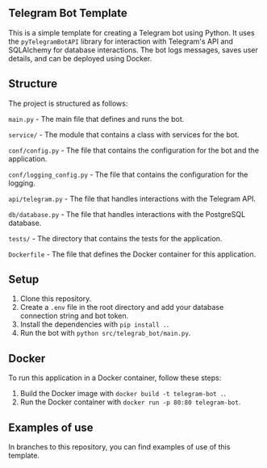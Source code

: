 ## Telegram Bot Template

This is a simple template for creating a Telegram bot using Python. It uses the `pyTelegramBotAPI` library for interaction with Telegram's API and SQLAlchemy for database interactions. The bot logs messages, saves user details, and can be deployed using Docker.

## Structure

The project is structured as follows:

`main.py` - The main file that defines and runs the bot.

`service/` - The module that contains a class with services for the bot.

`conf/config.py` - The file that contains the configuration for the bot and the application.

`conf/logging_config.py` - The file that contains the configuration for the logging.

`api/telegram.py` - The file that handles interactions with the Telegram API.

`db/database.py` - The file that handles interactions with the PostgreSQL database.

`tests/` - The directory that contains the tests for the application.

`Dockerfile` - The file that defines the Docker container for this application.

## Setup

1. Clone this repository.
2. Create a `.env` file in the root directory and add your database connection string and bot token.
3. Install the dependencies with `pip install .`.
4. Run the bot with `python src/telegrab_bot/main.py`.

## Docker

To run this application in a Docker container, follow these steps:

1. Build the Docker image with `docker build -t telegram-bot .`.
2. Run the Docker container with `docker run -p 80:80 telegram-bot`.

## Examples of use

In branches to this repository, you can find examples of use of this template.